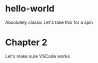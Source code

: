 # hello-world
Absolutely classic
Let's take this for a spin

# Chapter 2
Let's make sure VSCode works
